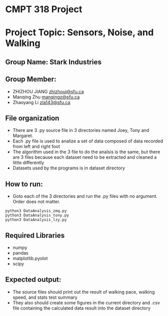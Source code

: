 # CMPT 318 Project
# Project Topic: Sensors, Noise, and Walking
## Group Name: Stark Industries

## Group Member:
* ZHIZHOU JIANG zhizhouj@sfu.ca
* Manqing Zhu manqingz@sfu.ca
* Zhaoyang Li zla143@sfu.ca

## File organization
* There are 3 .py source file in 3 directories named Joey, Tony and Margaret.
* Each .py file is used to analize a set of data composed of data recorded from left and right foot
* The algorithm used in the 3 file to do the analsis is the same, but there are 3 files because each dataset need to be extracted and cleaned a little differently
* Datasets used by the programs is in dataset directory

## How to run:
* Goto each of the 3 directories and run the .py files with no argument. Order does not matter.
```
python3 DataAnalysis_zmq.py
python3 DataAnalysis_tony.py
python3 DataAnalysis_lzy.py
```

## Required Libraries
* numpy
* pandas
* matplotlib.pyolot
* scipy

## Expected output:
* The source files should print out the result of walking pace, walking speed, and stats test summary
* They also should create some figures in the current directory and .csv file containing the calculated data result into the dataset directory
